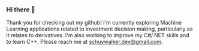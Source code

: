 ### Hi there 👋

Thank you for checking out my github! I'm currently exploring Machine Learning applications related to investment decision making, particularly as it relates to derivatives. I'm also working to improve my C#/.NET skills and to learn C++. Please reach me at schuywalker.dev@gmail.com.
